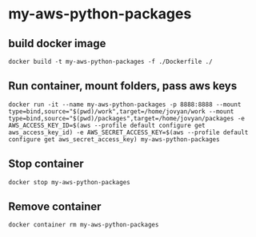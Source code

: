 # my-aws-python-packages

## build docker image
```
docker build -t my-aws-python-packages -f ./Dockerfile ./
```

## Run container, mount folders, pass aws keys
```
docker run -it --name my-aws-python-packages -p 8888:8888 --mount type=bind,source="$(pwd)/work",target=/home/jovyan/work --mount type=bind,source="$(pwd)/packages",target=/home/jovyan/packages -e AWS_ACCESS_KEY_ID=$(aws --profile default configure get aws_access_key_id) -e AWS_SECRET_ACCESS_KEY=$(aws --profile default configure get aws_secret_access_key) my-aws-python-packages
```

## Stop container
```
docker stop my-aws-python-packages
```

## Remove container
```
docker container rm my-aws-python-packages
```

